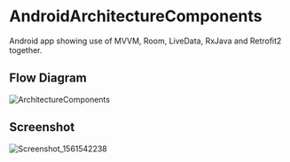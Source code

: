 # AndroidArchitectureComponents
Android app showing use of  MVVM, Room, LiveData, RxJava and Retrofit2  together.

## Flow Diagram


![ArchitectureComponents](https://user-images.githubusercontent.com/29502161/60182579-32429a80-9842-11e9-83c9-23941537f341.jpeg)



## Screenshot
![Screenshot_1561542238](https://user-images.githubusercontent.com/29502161/60182101-3de19180-9841-11e9-99c7-525293f0477f.png)
